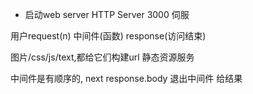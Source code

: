 - 启动web server
HTTP Server 3000 伺服

用户request(n) 中间件(函数)  response(访问结束)

图片/css/js/text,都给它们构建url 静态资源服务

中间件是有顺序的, next
response.body 退出中间件 给结果